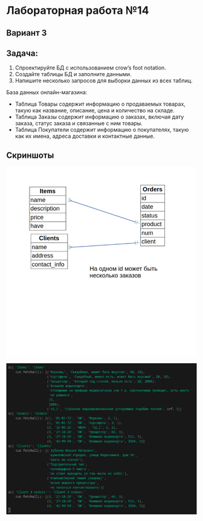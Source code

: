 # Лабораторная работа №14
## Вариант 3
## Задача:
1. Спроектируйте БД с использованием crow’s foot notation.
2. Создайте таблицы БД и заполните данными.
3. Напишите несколько запросов для выборки данных из всех таблиц.


База данных онлайн-магазина:
- Таблица Товары содержит информацию о продаваемых товарах, такую как название, описание, цена и количество на складе.
- Таблица Заказы содержит информацию о заказах, включая дату заказа, статус заказа и связанные с ним товары.
- Таблица Покупатели содержит информацию о покупателях, такую как их имена, адреса доставки и контактные данные.


## Скриншоты
![](diag.png)


![](screen.png)